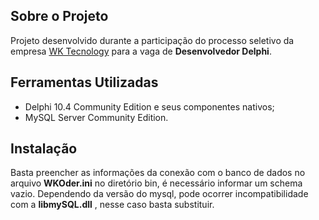 ## Sobre o Projeto
Projeto desenvolvido durante a participação do processo seletivo da empresa [WK Tecnology](https://www.linkedin.com/company/wktechnology/) para a vaga de **Desenvolvedor Delphi**.

## Ferramentas Utilizadas
- Delphi 10.4 Community Edition e seus componentes nativos;
- MySQL Server Community Edition.

## Instalação
Basta preencher as informações da conexão com o banco de dados no arquivo **WKOder.ini** no diretório bin, é necessário informar um schema vazio.
Dependendo da versão do mysql, pode ocorrer incompatibilidade com a **libmySQL.dll** , nesse caso basta substituir.
